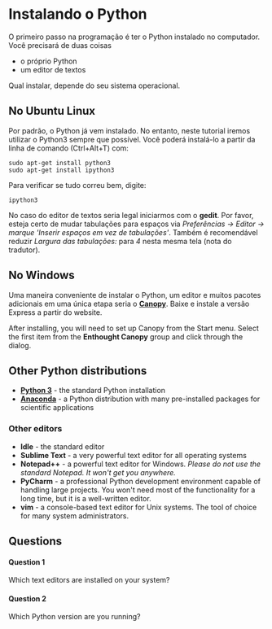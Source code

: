 
# Instalando o Python

O primeiro passo na programação é ter o Python instalado no computador. Você precisará de duas coisas

* o próprio Python
* um editor de textos

Qual instalar, depende do seu sistema operacional.

## No Ubuntu Linux

Por padrão, o Python já vem instalado. No entanto, neste tutorial iremos utilizar o Python3 sempre que possível. Você poderá instalá-lo a partir da linha de comando (Ctrl+Alt+T) com:

    sudo apt-get install python3
    sudo apt-get install ipython3

Para verificar se tudo correu bem, digite:

    ipython3

No caso do editor de textos seria legal iniciarmos com o **gedit**. Por favor, esteja certo de mudar tabulações para espaços via *Preferências -> Editor -> marque 'Inserir espaços em vez de tabulações'*. Também é recomendável reduzir *Largura das tabulações:* para *4* nesta mesma tela (nota do tradutor).

## No Windows

Uma maneira conveniente de instalar o Python, um editor e muitos pacotes adicionais em uma única etapa seria o [**Canopy**](https://store.enthought.com/downloads/#default). Baixe e instale a versão Express a partir do website.

After installing, you will need to set up Canopy from the Start menu. Select the first item from the **Enthought Canopy** group and click through the dialog.

## Other Python distributions

* [**Python 3**](https://www.python.org/downloads/) - the standard Python installation
* [**Anaconda**](https://store.continuum.io/cshop/anaconda/) - a Python distribution with many pre-installed packages for scientific applications

### Other editors

* **Idle** - the standard editor
* **Sublime Text** - a very powerful text editor for all operating systems
* **Notepad++** - a powerful text editor for Windows. *Please do not use the standard Notepad. It won't get you anywhere.*
* **PyCharm** - a professional Python development environment capable of handling large projects. You won't need most of the functionality for a long time, but it is a well-written editor.
* **vim** - a console-based text editor for Unix systems. The tool of choice for many system administrators.

## Questions

#### Question 1

Which text editors are installed on your system?

#### Question 2

Which Python version are you running?
